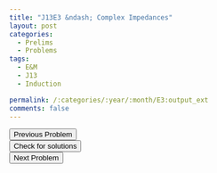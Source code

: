 ```yaml
---
title: "J13E3 &ndash; Complex Impedances"
layout: post
categories:
  - Prelims
  - Problems
tags:
  - E&M
  - J13
  - Induction

permalink: /:categories/:year/:month/E3:output_ext
comments: false
---
```

<object data="2013J3E.pdf" type="application/pdf" width="100%" height="500"></object>

<div class='navbar'>
	<div float='left'><button onclick="window.location='E2.html'" >Previous Problem</button></div>
	<div float='center'><button onclick="window.location='https://princetonprelim.com/prelim/29/'">Check for solutions</button></div>
	<div float='right'><button onclick="window.location='Q1.html'" > Next Problem</button></div>
</div>
